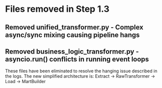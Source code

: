 # Files removed in Step 1.3
## Removed unified_transformer.py - Complex async/sync mixing causing pipeline hangs
## Removed business_logic_transformer.py - asyncio.run() conflicts in running event loops

These files have been eliminated to resolve the hanging issue described in the logs.
The new simplified architecture is: Extract → RawTransformer → Load → MartBuilder
